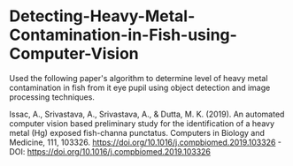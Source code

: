 # Detecting-Heavy-Metal-Contamination-in-Fish-using-Computer-Vision

Used the following paper's algorithm to determine level of heavy metal contamination in fish from it eye pupil using object detection and image processing techniques.

Issac, A., Srivastava, A., Srivastava, A., & Dutta, M. K. (2019). An automated computer vision based preliminary study for the identification of a heavy metal (Hg) exposed fish-channa punctatus. Computers in Biology and Medicine, 111, 103326. https://doi.org/10.1016/j.compbiomed.2019.103326 - DOI: https://doi.org/10.1016/j.compbiomed.2019.103326
